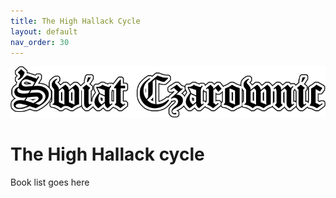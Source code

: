 ```yaml
---
title: The High Hallack Cycle
layout: default
nav_order: 30
---
```


![Witch World](assets/swiat_czarownic.png "Witch World")

# The High Hallack cycle 

Book list goes here
